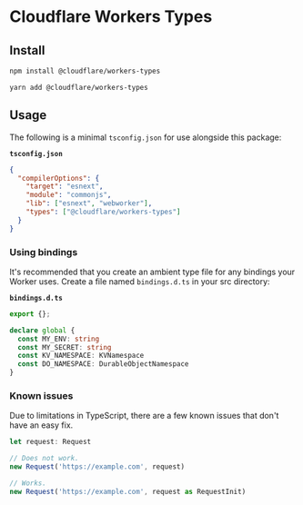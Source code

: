 # Cloudflare Workers Types

## Install

```bash
npm install @cloudflare/workers-types
```
```
yarn add @cloudflare/workers-types
```

## Usage

The following is a minimal `tsconfig.json` for use alongside this package:

**`tsconfig.json`**

```json
{
  "compilerOptions": {
    "target": "esnext",
    "module": "commonjs",
    "lib": ["esnext", "webworker"],
    "types": ["@cloudflare/workers-types"]
  }
}
```

### Using bindings

It's recommended that you create an ambient type file for any bindings your Worker uses. Create a file named `bindings.d.ts` in your src directory:

**`bindings.d.ts`**

```typescript
export {};

declare global {
  const MY_ENV: string
  const MY_SECRET: string
  const KV_NAMESPACE: KVNamespace
  const DO_NAMESPACE: DurableObjectNamespace
}
```

### Known issues

Due to limitations in TypeScript, there are a few known issues that don't have an easy fix.

```typescript
let request: Request

// Does not work.
new Request('https://example.com', request)

// Works.
new Request('https://example.com', request as RequestInit)
```
